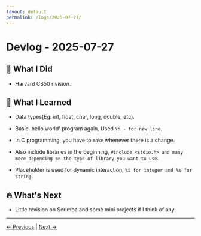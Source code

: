 ```yaml
---
layout: default
permalink: /logs/2025-07-27/
---
```


# Devlog - 2025-07-27

## 🚀 What I Did

- Harvard CS50 rivision.

## 🧠 What I Learned

- Data types(Eg: int, float, char, long, double, etc).
- Basic 'hello world' program again. Used `\n - for new line`.
- In C programming, you have to `make` whenever there is a change.
- Also include libraries in the beginning, `#include <stdio.h> and many more
  depending on the type of library you want to use`.

- Placeholder is used for dynamic interaction, `%i for integer and %s for
  string`.

## 🔥 What's Next

- Little revision on Scrimba and some mini projects if I think of any.

---

[← Previous]({{site.baseurl}}/logs/2025-07-24/) | [Next →]({{site.baseurl}}/logs/2025-08-19/)
